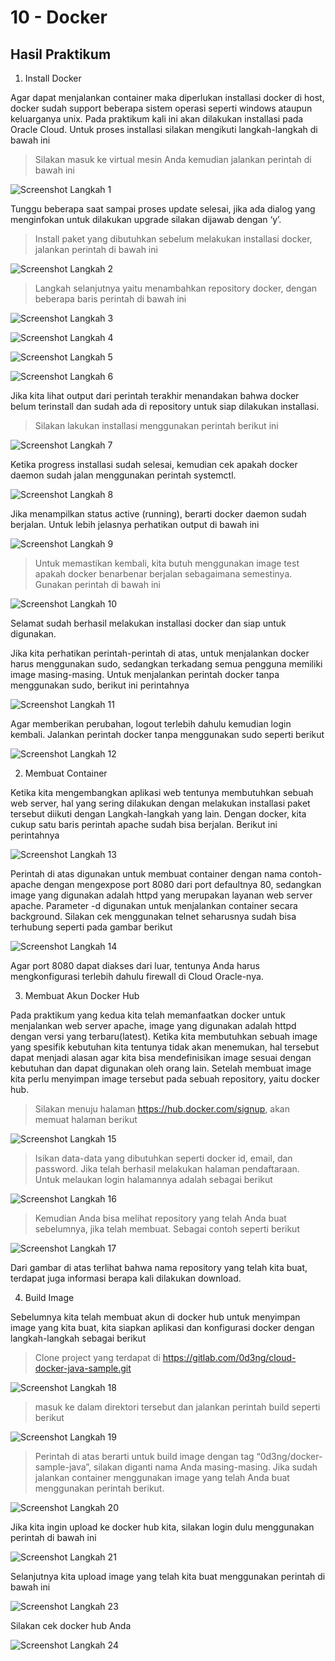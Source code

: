 # 10 - Docker

## Hasil Praktikum

1. Install Docker

Agar dapat menjalankan container maka diperlukan installasi docker di host, docker sudah support beberapa sistem operasi seperti windows ataupun keluarganya unix. Pada praktikum kali ini akan dilakukan installasi pada Oracle Cloud. Untuk proses installasi silakan mengikuti langkah-langkah di bawah ini

> Silakan masuk ke virtual mesin Anda kemudian jalankan perintah di bawah ini

![Screenshot Langkah 1](img/langkah1.JPG)

Tunggu beberapa saat sampai proses update selesai, jika ada dialog yang menginfokan
untuk dilakukan upgrade silakan dijawab dengan ‘y’.

> Install paket yang dibutuhkan sebelum melakukan installasi docker, jalankan perintah di bawah ini

![Screenshot Langkah 2](img/langkah2.JPG)

> Langkah selanjutnya yaitu menambahkan repository docker, dengan beberapa baris perintah di bawah ini

![Screenshot Langkah 3](img/langkah3.JPG)

![Screenshot Langkah 4](img/langkah4.JPG)

![Screenshot Langkah 5](img/langkah5.JPG)

![Screenshot Langkah 6](img/langkah6.JPG)

Jika kita lihat output dari perintah terakhir menandakan bahwa docker belum terinstall
dan sudah ada di repository untuk siap dilakukan installasi.

> Silakan lakukan installasi menggunakan perintah berikut ini

![Screenshot Langkah 7](img/langkah7.JPG)

Ketika progress installasi sudah selesai, kemudian cek apakah docker daemon sudah
jalan menggunakan perintah systemctl.

![Screenshot Langkah 8](img/langkah8.JPG)

Jika menampilkan status active (running), berarti docker daemon sudah berjalan. Untuk
lebih jelasnya perhatikan output di bawah ini

![Screenshot Langkah 9](img/langkah9.JPG)

> Untuk memastikan kembali, kita butuh menggunakan image test apakah docker benarbenar berjalan sebagaimana semestinya. Gunakan perintah di bawah ini

![Screenshot Langkah 10](img/langkah10.JPG)

Selamat sudah berhasil melakukan installasi docker dan siap untuk digunakan.

Jika kita perhatikan perintah-perintah di atas, untuk menjalankan docker harus menggunakan sudo, sedangkan terkadang semua pengguna memiliki image masing-masing. Untuk menjalankan perintah docker tanpa menggunakan sudo, berikut ini perintahnya

![Screenshot Langkah 11](img/langkah11.JPG)

Agar memberikan perubahan, logout terlebih dahulu kemudian login kembali. Jalankan perintah docker tanpa menggunakan sudo seperti berikut

![Screenshot Langkah 12](img/langkah12.JPG)

2. Membuat Container

Ketika kita mengembangkan aplikasi web tentunya membutuhkan sebuah web server, hal yang sering dilakukan dengan melakukan installasi paket tersebut diikuti dengan Langkah-langkah yang lain. Dengan docker, kita cukup satu baris perintah apache sudah bisa berjalan. Berikut ini perintahnya

![Screenshot Langkah 13](img/langkah13.JPG)

Perintah di atas digunakan untuk membuat container dengan nama contoh-apache dengan mengexpose port 8080 dari port defaultnya 80, sedangkan image yang digunakan adalah httpd yang merupakan layanan web server apache. Parameter -d digunakan untuk menjalankan container secara background. Silakan cek menggunakan telnet seharusnya sudah bisa terhubung seperti pada gambar berikut

![Screenshot Langkah 14](img/langkah14.JPG)

Agar port 8080 dapat diakses dari luar, tentunya Anda harus mengkonfigurasi terlebih dahulu
firewall di Cloud Oracle-nya.

3. Membuat Akun Docker Hub

Pada praktikum yang kedua kita telah memanfaatkan docker untuk menjalankan web server apache, image yang digunakan adalah httpd dengan versi yang terbaru(latest). Ketika kita membutuhkan sebuah image yang spesifik kebutuhan kita tentunya tidak akan menemukan, hal tersebut dapat menjadi alasan agar kita bisa mendefinisikan image sesuai dengan kebutuhan dan dapat digunakan oleh orang lain. Setelah membuat image kita perlu menyimpan image tersebut pada sebuah repository, yaitu docker hub.

> Silakan menuju halaman https://hub.docker.com/signup, akan memuat halaman berikut

![Screenshot Langkah 15](img/langkah15.JPG)

> Isikan data-data yang dibutuhkan seperti docker id, email, dan password. Jika telah berhasil melakukan halaman pendaftaraan. Untuk melaukan login halamannya adalah sebagai berikut

![Screenshot Langkah 16](img/langkah16.JPG)

> Kemudian Anda bisa melihat repository yang telah Anda buat sebelumnya, jika telah membuat. Sebagai contoh seperti berikut

![Screenshot Langkah 17](img/langkah17.JPG)

Dari gambar di atas terlihat bahwa nama repository yang telah kita buat, terdapat juga informasi berapa kali dilakukan download.

4. Build Image

Sebelumnya kita telah membuat akun di docker hub untuk menyimpan image yang kita buat, kita siapkan aplikasi dan konfigurasi docker dengan langkah-langkah sebagai berikut

> Clone project yang terdapat di https://gitlab.com/0d3ng/cloud-docker-java-sample.git

![Screenshot Langkah 18](img/langkah18.JPG)

> masuk ke dalam direktori tersebut dan jalankan perintah build seperti berikut

![Screenshot Langkah 19](img/langkah19.JPG)

> Perintah di atas berarti untuk build image dengan tag “0d3ng/docker-sample-java”, silakan diganti nama Anda masing-masing. Jika sudah jalankan container menggunakan image yang telah Anda buat menggunakan perintah berikut.

![Screenshot Langkah 20](img/langkah20.JPG)

Jika kita ingin upload ke docker hub kita, silakan login dulu menggunakan perintah di bawah ini

![Screenshot Langkah 21](img/langkah21.JPG)

Selanjutnya kita upload image yang telah kita buat menggunakan perintah di bawah ini

![Screenshot Langkah 23](img/langkah23.JPG)

Silakan cek docker hub Anda

![Screenshot Langkah 24](img/langkah24.JPG)